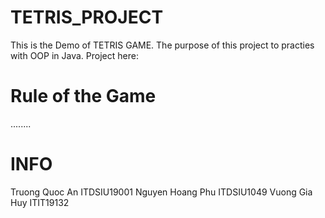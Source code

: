 #	TETRIS_PROJECT
 This is the Demo of TETRIS GAME.
 The purpose of this project to practies with OOP in Java.
 Project here:

#	Rule of the Game
 
........
#	INFO
Truong Quoc An ITDSIU19001
Nguyen Hoang Phu ITDSIU1049
Vuong Gia Huy ITIT19132
